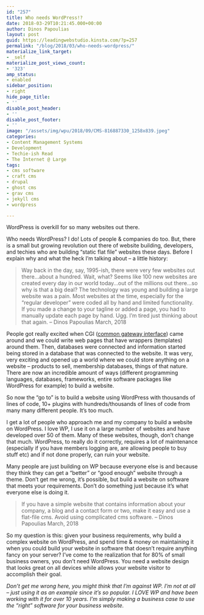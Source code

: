```yaml
---
id: "257"
title: Who needs WordPress!?
date: 2018-03-29T10:21:45.000+00:00
author: Dinos Papoulias
layout: post
guid: https://leadingwebstudio.kinsta.com/?p=257
permalink: "/blog/2018/03/who-needs-wordpress/"
materialize_link_target:
- _self
materialize_post_views_count:
- '323'
amp_status:
- enabled
sidebar_position:
- right
hide_page_title:
- ''
disable_post_header:
- ''
disable_post_footer:
- ''
image: "/assets/img/wpu/2018/09/CMS-816887330_1258x839.jpeg"
categories:
- Content Management Systems
- Development
- Techie-ish Read
- The Internet @ Large
tags:
- cms software
- craft cms
- drupal
- ghost cms
- grav cms
- jekyll cms
- wordpress

---
```

WordPress is overkill for so many websites out there.

Who needs WordPress? I do! Lots of people & companies do too. But, there is a small but growing revolution out there of website building, developers, and techies who are building “static flat file” websites these days. Before I explain why and what the heck I’m talking about – a little history:

> Way back in the day, say, 1995-ish, there were very few websites out there…about a hundred. Wait, what? Seems like 100 new websites are created every day in our world today…out of the millions out there…so why is that a big deal? The technology was young and building a large website was a pain. Most websites at the time, especially for the “regular developer” were coded all by hand and limited functionality. If you made a change to your tagline or added a page, you had to manually update each page by hand. Ugg. I’m tired just thinking about that again. – Dinos Papoulias March, 2018

People got really excited when CGI (<a href="https://en.wikipedia.org/wiki/Common_Gateway_Interface" target="_blank" rel="noopener">common gateway interface</a>) came around and we could write web pages that have wrappers (templates) around them. Then, databases were connected and information started being stored in a database that was connected to the website. It was very, very exciting and opened up a world where we could store anything on a website – products to sell, membership databases, things of that nature. There are now an incredible amount of ways (different programming languages, databases, frameworks, entire software packages like WordPress for example) to build a website.

So now the “go to” is to build a website using WordPress with thousands of lines of code, 10+ plugins with hundreds/thousands of lines of code from many many different people. It’s too much.

I get a lot of people who approach me and my company to build a website on WordPress. I love WP, I use it on a large number of websites and have developed over 50 of them. Many of these websites, though, don’t change that much. WordPress, to really do it correctly, requires a lot of maintenance (especially if you have members logging are, are allowing people to buy stuff etc) and if not done properly, can ruin your website.

Many people are just building on WP because everyone else is and because they think they can get a “better” or “good enough” website through a theme. Don’t get me wrong, it’s possible, but build a website on software that meets your requirements. Don’t do something just because it’s what everyone else is doing it.

> If you have a simple website that contains information about your company, a blog and a contact form or two, make it easy and use a flat-file cms. Avoid using complicated cms software. – Dinos Papoulias March, 2018

So my question is this: given your business requirements, why build a complex website on WordPress, and spend time & money on maintaining it when you could build your website in software that doesn’t require anything fancy on your server? I’ve come to the realization that for 80% of small business owners, you don’t need WordPress. You need a website design that looks great on all devices while allows your website visitor to accomplish their goal.

_Don’t get me wrong here, you might think that I’m against WP. I’m not at all – just using it as an example since it’s so popular. I LOVE WP and have been working with it for over 10 years. I’m simply making a business case to use the “right” software for your business website._